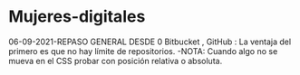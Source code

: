# Mujeres-digitales
06-09-2021-REPASO GENERAL DESDE 0
Bitbucket , GitHub : La ventaja del primero es que no hay límite de repositorios.
-NOTA: Cuando algo no se mueva en el CSS probar con posición relativa o absoluta.
